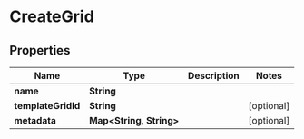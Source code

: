 

# CreateGrid


## Properties

| Name | Type | Description | Notes |
|------------ | ------------- | ------------- | -------------|
|**name** | **String** |  |  |
|**templateGridId** | **String** |  |  [optional] |
|**metadata** | **Map&lt;String, String&gt;** |  |  [optional] |



